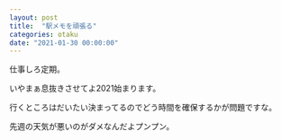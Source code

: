 ```yaml
---
layout: post
title:  "駅メモを頑張る"
categories: otaku
date: "2021-01-30 00:00:00"
---
```


仕事しろ定期。

いやまぁ息抜きさせてよ2021始まります。

行くところはだいたい決まってるのでどう時間を確保するかが問題ですな。

先週の天気が悪いのがダメなんだよプンプン。